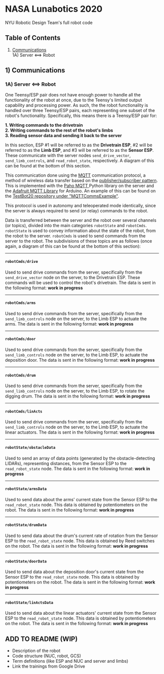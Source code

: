 ﻿
# NASA Lunabotics 2020
NYU Robotic Design Team's full robot code

## Table of Contents
1) [Communications](https://github.com/nyu-rdt/RMC20#1-communications)\
1A) Server ⟺ Robot

## 1) Communications

### 1A) Server ⟺ Robot

One Teensy/ESP pair does not have enough power to handle all the functionality of the robot at once, due to the Teensy's limited output capability and processing power. As such, the the robot functionality is handled over three Teensy/ESP pairs, each representing one subset of the robot's functionality. Specifically, this means there is a Teensy/ESP pair for:

 **1. Writing commands to the drivetrain</b>\
 2. Writing commands to the rest of the robot's limbs</b>\
 3. Reading sensor data and sending it back to the server**

In this section, ESP #1 will be referred to as the **Drivetrain ESP**, #2 will be referred to as the **Limb ESP**, and #3 will be referred to as the **Sensor ESP**. These communicate with the server nodes `send_drive_vector`, `send_limb_controls`, and `read_robot_state`, respectively. A diagram of this can be found at the bottom of this section.

This communication done using the [MQTT](https://www.youtube.com/watch?v=2aHV2Fn0I60) communication protocol, a method of wireless data transfer based on the [publisher/subscriber pattern](https://docs.microsoft.com/en-us/azure/architecture/patterns/publisher-subscriber). This is implemented with the [Paho MQTT ](https://pypi.org/project/paho-mqtt/) Python library on the server and the [Adafruit MQTT Library](https://learn.adafruit.com/mqtt-adafruit-io-and-you/overview) for Arduino. An example of this can be found on the [TestBot20 repository under "MQTTCommsExample"](https://github.com/nyu-rdt/TestBot20.git).

This protocol is used in autonomy and teleoperated mode identically, since the server is always required to send (or relay) commands to the robot. 

Data is transferred between the server and the robot over several channels (or topics), divided into the main categories `robotState` and `robotCmds`. `robotState` is used to convey information about the state of the robot, from the robot to the server. `robotCmds` is used to send commands from the server to the robot. The subdivisions of these topics are as follows (once again, a diagram of this can be found at the bottom of this section):
___
#### `robotCmds/drive`
Used to send drive commands from the server, specifically from the `send_drive_vector` node on the server, to the Drivetrain ESP. These commands will be used to control the robot's drivetrain. The data is sent in the following format: **work in progress**

___
#### `robotCmds/arms`
Used to send drive commands from the server, specifically from the `send_limb_controls` node on the server, to the Limb ESP to actuate the arms. The data is sent in the following format: **work in progress**

___
#### `robotCmds/door`
Used to send drive commands from the server, specifically from the `send_limb_controls` node on the server, to the Limb ESP, to actuate the deposition door. The data is sent in the following format: **work in progress**

___
#### `robotCmds/drum`
Used to send drive commands from the server, specifically from the `send_limb_controls` node on the server, to the Limb ESP, to rotate the digging drum. The data is sent in the following format: **work in progress**

___
#### `robotCmds/linActs`
Used to send drive commands from the server, specifically from the `send_limb_controls` node on the server, to the Limb ESP, to actuate the linear actuators. The data is sent in the following format: **work in progress**

___
#### `robotState/obstacleData`
Used to send an array of data points (generated by the obstacle-detecting LIDARs), representing distances, from the Sensor ESP to the `read_robot_state` node. The data is sent in the following format: **work in progress**

___
#### `robotState/armsData`
Used to send data about the arms' current state from the Sensor ESP to the `read_robot_state` node. This data is obtained by potentiometers on the robot. The data is sent in the following format: **work in progress**

___
#### `robotState/drumData`
Used to send data about the drum's current rate of rotation from the Sensor ESP to the `read_robot_state` node. This data is obtained by Reed switches on the robot. The data is sent in the following format: **work in progress**

___
#### `robotState/doorData`
Used to send data about the deposition door's current state from the Sensor ESP to the `read_robot_state` node. This data is obtained by potentiometers on the robot. The data is sent in the following format: **work in progress**

___
#### `robotState/linActsData`
Used to send data about the linear actuators' current state from the Sensor ESP to the `read_robot_state` node. This data is obtained by potentiometers on the robot. The data is sent in the following format: **work in progress**

## ADD TO README (WIP)
- Description of the robot
- Code structure (NUC, robot, GCS)
- Term definitions (like ESP and NUC and server and limbs)
- Link the trainings from Google Drive
